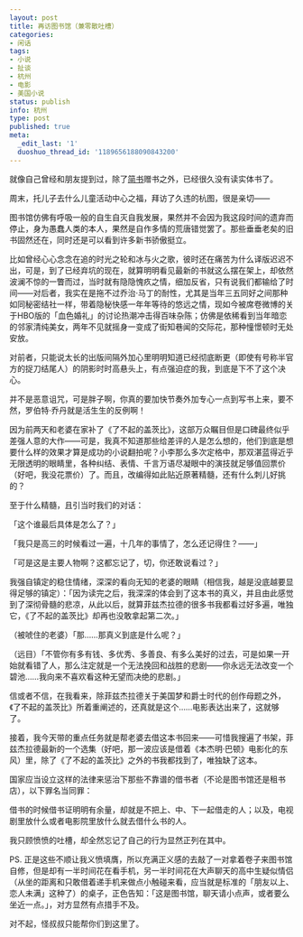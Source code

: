 ```yaml
---
layout: post
title: 再访图书馆（兼零散吐槽）
categories:
- 闲话
tags:
- 小说
- 扯谈
- 杭州
- 电影
- 美国小说
status: publish
info: 杭州
type: post
published: true
meta:
  _edit_last: '1'
  duoshuo_thread_id: '1189656188090843200'
---
```

就像自己曾经和朋友提到过，除了[简书](http://jianshu.io/)赠书之外，已经很久没有读实体书了。

周末，托儿子去什么儿童活动中心之福，拜访了久违的杭图，很是亲切——

图书馆仿佛有呼吸一般的自生自灭自我发展，果然并不会因为我这段时间的遗弃而停止，身为愚蠢人类的本人，果然是自作多情的荒唐错觉罢了。那些垂垂老矣的旧书固然还在，同时还是可以看到许多新书骄傲挺立。

比如曾经心心念念在追的时光之轮和冰与火之歌，彼时还在痛苦为什么译版迟迟不出，可是，到了已经弃坑的现在，就算明明看见最新的书就这么摆在架上，却依然波澜不惊的一瞥而过，当时就有隐隐愧疚之情，细加反省，只有说我们都输给了时间——对后者，我实在是拖不过乔治·马丁的耐性，尤其是当年三五同好之间那种如同秘密结社一样，带着隐秘快感一年年等待的悠远之情，现如今被席卷微博的关于HBO版的「血色婚礼」的讨论热潮冲击得百味杂陈；仿佛是依稀看到当年暗恋的邻家清纯美女，两年不见就摇身一变成了街知巷闻的交际花，那种憧憬顿时无处安放。

对前者，只能说太长的出版间隔外加心里明明知道已经彻底断更（即使有号称半官方的捉刀结尾人）的阴影时时高悬头上，有点强迫症的我，到底是下不了这个决心。

并不是恶意诅咒，可是胖子啊，你真的要加快节奏外加专心一点到写书上来，要不然，罗伯特·乔丹就是活生生的反例啊！

因为前两天和老婆在家补了《了不起的盖茨比》，这部万众瞩目但是口碑最终似乎差强人意的大作——可是，我真不知道那些给差评的人是怎么想的，他们到底是想要什么样的效果才算是成功的小说翻拍呢？小李那么多次定格中，那双湛蓝得近乎无限透明的眼睛里，各种纠结、表情、千言万语尽凝眼中的演技就足够值回票价（好吧，我没花票价）了。而且，改编得如此贴近原著精髓，还有什么刺儿好挑的？

至于什么精髓，且引当时我们的对话：

「这个谁最后具体是怎么了？」

「我只是高三的时候看过一遍，十几年的事情了，怎么还记得住？——」

「可是这是主要人物啊？这都忘记了，切，你还敢说看过？」

我强自镇定的稳住情绪，深深的看向无知的老婆的眼睛（相信我，越是没底越要显得足够的镇定）：「因为读完之后，我深深的体会到了这本书的真义，并且由此感觉到了深彻骨髓的悲凉，从此以后，就算菲兹杰拉德的很多书我都看过好多遍，唯独它，《了不起的盖茨比》却再也没敢拿起第二次。」

（被唬住的老婆）「那……那真义到底是什么呢？」

（远目）「不管你有多有钱、多优秀、多善良、有多么美好的过去，可是如果一开始就看错了人，那么注定就是一个无法挽回和战胜的悲剧——你永远无法改变一个碧池……我向来不喜欢看这种无望而决绝的悲剧。」

信或者不信，在我看来，除菲兹杰拉德关于美国梦和爵士时代的创作母题之外，《了不起的盖茨比》所着重阐述的，还真就是这个……电影表达出来了，这就够了。

接着，我今天带的重点任务就是帮老婆去借这本书回来——可惜我搜遍了书架，菲兹杰拉德最新的一个选集（好吧，那一波应该是借着《本杰明·巴顿》电影化的东风）里，除了《了不起的盖茨比》之外的书我都找到了，唯独缺了这本。

国家应当设立这样的法律来惩治下那些不靠谱的借书者（不论是图书馆还是租书店），以下罪名当同罪：

借书的时候借书证明明有余量，却就是不把上、中、下一起借走的人；以及，电视剧里放什么或者电影院里放什么就去借什么书的人。

我只顾愤愤的吐槽，却全然忘记了自己的行为显然正列在其中。

PS. 正是这些不顺让我义愤填膺，所以充满正义感的去敲了一对拿着卷子来图书馆自修，但是却有一半时间花在看手机，另一半时间花在大声聊天的高中生疑似情侣（从坐的距离和只敢借着递手机来做点小触碰来看，应当就是标准的「朋友以上、恋人未满」这种了）的桌子，正色告知：「这是图书馆，聊天请小点声，或者要么坐近一点。」，对方显然有点措手不及。

对不起，怪叔叔只能帮你们到这里了。

